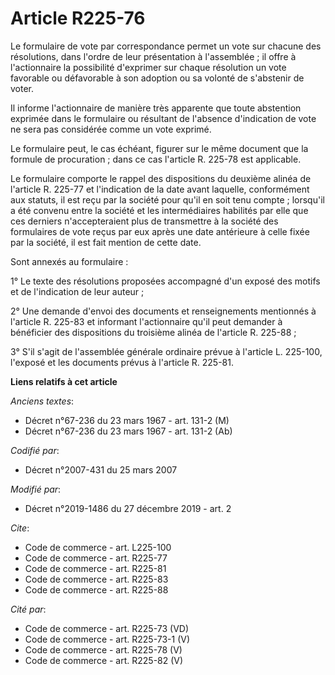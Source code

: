 # Article R225-76

Le formulaire de vote par correspondance permet un vote sur chacune des résolutions, dans l'ordre de leur présentation à
l'assemblée ; il offre à l'actionnaire la possibilité d'exprimer sur chaque résolution un vote favorable ou défavorable à son
adoption ou sa volonté de s'abstenir de voter.

Il informe l'actionnaire de manière très apparente que toute abstention exprimée dans le formulaire ou résultant de l'absence
d'indication de vote ne sera pas considérée comme un vote exprimé.

Le formulaire peut, le cas échéant, figurer sur le même document que la formule de procuration ; dans ce cas l'article R.
225-78 est applicable.

Le formulaire comporte le rappel des dispositions du deuxième alinéa de l'article R. 225-77 et l'indication de la date avant
laquelle, conformément aux statuts, il est reçu par la société pour qu'il en soit tenu compte ; lorsqu'il a été convenu entre
la société et les intermédiaires habilités par elle que ces derniers n'accepteraient plus de transmettre à la société des
formulaires de vote reçus par eux après une date antérieure à celle fixée par la société, il est fait mention de cette date.

Sont annexés au formulaire :

1° Le texte des résolutions proposées accompagné d'un exposé des motifs et de l'indication de leur auteur ;

2° Une demande d'envoi des documents et renseignements mentionnés à l'article R. 225-83 et informant l'actionnaire qu'il peut
demander à bénéficier des dispositions du troisième alinéa de l'article R. 225-88 ;

3° S'il s'agit de l'assemblée générale ordinaire prévue à l'article L. 225-100, l'exposé et les documents prévus à l'article
R. 225-81.

**Liens relatifs à cet article**

_Anciens textes_:

  - Décret n°67-236 du 23 mars 1967 - art. 131-2 (M)
  - Décret n°67-236 du 23 mars 1967 - art. 131-2 (Ab)

_Codifié par_:

  - Décret n°2007-431 du 25 mars 2007

_Modifié par_:

  - Décret n°2019-1486 du 27 décembre 2019 - art. 2

_Cite_:

  - Code de commerce - art. L225-100
  - Code de commerce - art. R225-77
  - Code de commerce - art. R225-81
  - Code de commerce - art. R225-83
  - Code de commerce - art. R225-88

_Cité par_:

  - Code de commerce - art. R225-73 (VD)
  - Code de commerce - art. R225-73-1 (V)
  - Code de commerce - art. R225-78 (V)
  - Code de commerce - art. R225-82 (V)
